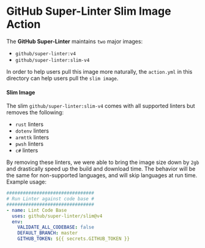 # GitHub Super-Linter Slim Image Action

The **GitHub Super-Linter** maintains `two` major images:

- `github/super-linter:v4`
- `github/super-linter:slim-v4`

In order to help users pull this image more naturally, the `action.yml` in this directory can help users pull the `slim image`.

#### Slim Image

The slim `github/super-linter:slim-v4` comes with all supported linters but removes the following:

- `rust` linters
- `dotenv` linters
- `armttk` linters
- `pwsh` linters
- `c#` linters

By removing these linters, we were able to bring the image size down by `2gb` and drastically speed up the build and download time.
The behavior will be the same for non-supported languages, and will skip languages at run time.
Example usage:

```yml
################################
# Run Linter against code base #
################################
- name: Lint Code Base
  uses: github/super-linter/slim@v4
  env:
    VALIDATE_ALL_CODEBASE: false
    DEFAULT_BRANCH: master
    GITHUB_TOKEN: ${{ secrets.GITHUB_TOKEN }}
